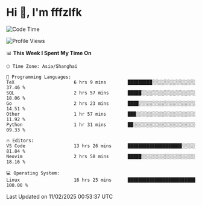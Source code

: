 # Hi 👋, I'm fffzlfk

<!--START_SECTION:waka-->
![Code Time](http://img.shields.io/badge/Code%20Time-1%2C224%20hrs%2027%20mins-blue)

![Profile Views](http://img.shields.io/badge/Profile%20Views-0-blue)

📊 **This Week I Spent My Time On** 

```text
🕑︎ Time Zone: Asia/Shanghai

💬 Programming Languages: 
TeX                      6 hrs 9 mins        █████████░░░░░░░░░░░░░░░░   37.46 % 
SQL                      2 hrs 57 mins       █████░░░░░░░░░░░░░░░░░░░░   18.06 % 
Go                       2 hrs 23 mins       ████░░░░░░░░░░░░░░░░░░░░░   14.51 % 
Other                    1 hr 57 mins        ███░░░░░░░░░░░░░░░░░░░░░░   11.92 % 
Python                   1 hr 31 mins        ██░░░░░░░░░░░░░░░░░░░░░░░   09.33 % 

🔥 Editors: 
VS Code                  13 hrs 26 mins      ████████████████████░░░░░   81.84 % 
Neovim                   2 hrs 58 mins       █████░░░░░░░░░░░░░░░░░░░░   18.16 % 

💻 Operating System: 
Linux                    16 hrs 25 mins      █████████████████████████   100.00 % 
```


 Last Updated on 11/02/2025 00:53:37 UTC
<!--END_SECTION:waka-->
